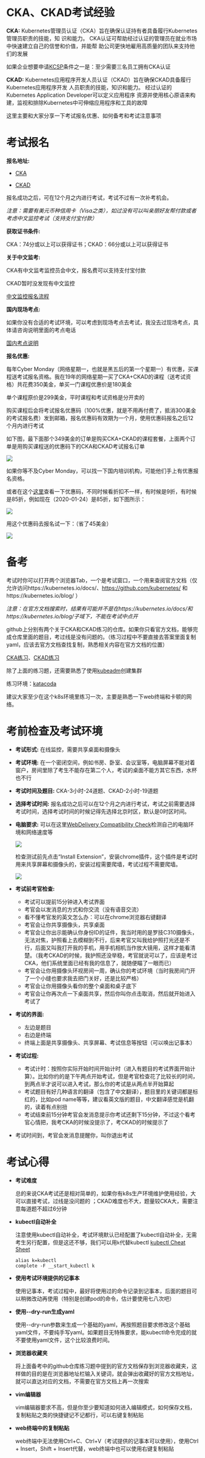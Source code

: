 # CKA、CKAD考试经验

**CKA:** Kubernetes管理员认证（CKA）旨在确保认证持有者具备履行Kubernetes管理员职责的技能，知
识和能力。 CKA认证可帮助经过认证的管理员在就业市场中快速建立自己的信誉和价值，并能帮
助公司更快地雇用高质量的团队来支持他们的发展  

如果企业想要申请[KCSP](https://www.cncf.io/certification/kcsp/)条件之一是：至少需要三名员工拥有CKA认证  

 **CKAD:** Kubernetes应用程序开发人员认证（CKAD）旨在确保CKAD具备履行Kubernetes应用程序开发
人员职责的技能，知识和能力。 经过认证的Kubernetes Application Developer可以定义应用程序
资源并使用核心原语来构建，监视和排除Kubernetes中可伸缩应用程序和工具的故障  

 

这里主要和大家分享一下考试报名优惠、如何备考和考试注意事项  



# 考试报名

**报名地址:** 

- [CKA](https://www.cncf.io/certification/cka/)

- [CKAD](https://www.cncf.io/certification/ckad/)

报名成功之后，可在12个月之内进行考试，考试不过有一次补考机会。

*注意：需要有美元币种信用卡（Visa之类），如过没有可以叫亲朋好友帮付款或者考虑中文监控考试（支持支付宝付款）*



**获取证书条件:** 

CKA：74分或以上可以获得证书；CKAD：66分或以上可以获得证书  



**关于中文监考:** 

CKA有中文监考监控员会中文，报名费可以支持支付宝付款

CKAD暂时没发现有中文监控

[中文监控报名流程](https://training.linuxfoundation.cn/faq#14)



**国内现场考点:** 

如果你没有合适的考试环境，可以考虑到现场考点去考试，我没去过现场考点，具体请咨询说明里面的考点电话

[国内考点说明](https://training.linuxfoundation.cn/faq#13)



**报名优惠:** 

每年Cyber Monday（网络星期一，也就是黑五后的第一个星期一）有优惠，买课程送考试报名资格。我在19年的网络星期一买了CKA+CKAD的课程（送考试资格）共花费350美金，单买一门课程优惠价是180美金  

单个课程原价是299美金，平时课程和考试资格是分开卖的    

购买课程后会将考试报名优惠码（100%优惠，就是不用再付费了，抵消300美金的考试报名费）发到邮箱，报名优惠码有效期为一个月，使用优惠码报名之后12个月内进行考试  

如下图，最下面那个349美金的订单是购买CKA+CKAD的课程套餐，上面两个订单是用购买课程送的优惠码下的CKA和CKAD考试报名订单  

![](./images/orders.png)



如果你等不及Cyber Monday，可以找一下国内培训机构，可能他们手上有优惠报名资格。

或者在这个[这里](https://www.goodshop.com/coupons/the-linux-foundation)查看一下优惠码，不同时候看折扣不一样，有时候是9折，有时候是85折，例如现在（2020-01-24）是85折，如下图所示：



![](./images/kubernetes-off-code.png)

用这个优惠码去报名试一下：（省了45美金）

![](./images/kubernetes-off-code-2.png)



# 备考  

考试时你可以打开两个浏览器Tab，一个是考试窗口，一个用来查阅官方文档（仅允许访问https://kubernetes.io/docs/、https://github.com/kubernetes/ 和https://kubernetes.io/blog/ ）

*注意：在官方文档搜索时，结果有可能并不是在https://kubernetes.io/docs/和https://kubernetes.io/blog/子域下，不能在考试中点开*

github上分别有两个关于CKA和CKAD练习的仓库。如果你只看官方文档，能够完成仓库里面的题目，考过线是没有问题的。（练习过程中不要直接去答案里面复制yaml，应该去官方文档查找复制，熟悉相关内容在官方文档的位置）

[CKA练习](https://github.com/stretchcloud/cka-lab-practice)、[CKAD练习](https://github.com/dgkanatsios/CKAD-exercises)

除了上面的练习题，还需要熟悉了使用[kubeadm](https://kubernetes.io/docs/setup/production-environment/tools/kubeadm/create-cluster-kubeadm/)创建集群



练习环境：[katacoda](https://www.katacoda.com/courses/kubernetes/kubectl-run-containers)

建议大家至少在这个k8s环境里练习一次，主要是熟悉一下web终端和卡顿的网络。



# 考前检查及考试环境

- **考试形式:** 在线监控，需要共享桌面和摄像头  

- **考试环境:** 在一个密闭空间，例如书房、卧室、会议室等，电脑屏幕不能对着窗户，房间里除了考生不能存在第二个人，考试的桌面不能方其它东西，水杯也不行  

- **考试时间及题目:** CKA-3小时-24道题、CKAD-2小时-19道题

- **选择考试时间:** 报名成功之后可以在12个月之内进行考试，考试之前需要选择考试时间，选择考试时间的时候记得先选择北京时区，默认是0时区时间。

- **电脑要求:** 可以在这里[WebDelivery Compatibility Check](https://www.examslocal.com/ScheduleExam/Home/CompatibilityCheck)检测自己的电脑环境和网络速度等

  ![](./images/webDelivery-compatibility-check-1.png)

  检查测试前先点击“Install Extension”，安装chrome插件，这个插件是考试时用来共享屏幕和摄像头的，安装过程需要爬墙，考试过程不需要爬墙。

  ![](./images/webDelivery-compatibility-check-2.png)

- **考试前考官检查:** 

  - 考试可以提前15分钟进入考试界面
  - 考官会以发消息的方式和你交流（没有语音交流）
  - 看不懂考官发的英文怎么办：可以在chrome浏览器右键翻译
  - 考官会让你共享摄像头，共享桌面
  - 考官会让你出示能确认你身份ID的证件，我当时用的是罗技C310摄像头，无法对焦，护照看上去模糊到不行，后来考官又叫我给护照打光还是不行，后面又叫我打开我的手机，用手机相机当作放大镜用，这样才能看清楚。（我考CKAD的时候，我护照还没举稳，考官就说可以了，应该是考过CKA，他们系统里面已经有我的信息了，就随便瞄了一眼而已）
  - 考官会让你用摄像头环视房间一周，确认你的考试环境（当时我房间门开了一个小缝也要求我去把门关好，还是比较严格）
  - 考官会让你用摄像头看你的整个桌面和桌子底下
  - 考官会让你再次点一下桌面共享，然后你叫你点击取消，然后就开始进入考试了

- **考试的界面:** 

  - 左边是题目
  - 右边是终端
  - 终端上面是共享摄像头、共享屏幕、考试信息等按钮（可以唤出记事本）

- **考试过程:** 

  - 考试计时：按照你实际开始时间开始计时（进入有题目的考试界面开始计算）。比如你约的是下午两点开始考试，但是考官检查花了比较长的时间，到两点半才说可以进入考试，那么你的考试是从两点半开始算起  
  - 考试题目有好几种语言的翻译（包含了中文翻译），题目里的关键词都是标红的，比如pod name等等，建议看英文版的题目，中文翻译感觉是机翻的，读着有点别扭
  - 考试结束前15分钟考官会发消息提示你考试还剩下15分钟，不过这个看考官心情把，我考CKA的时候没提示了，考CKAD的时候提示了  
- 考试时间到，考官会发消息提醒你，叫你退出考试  
  
  

# 考试心得

- **考试难度**

  总的来说CKA考试还是相对简单的，如果你有k8s生产环境维护使用经验，大可以直接考试，过线是没问题的  ；CKAD难度也不大，题量较CKA大，需要注意每道题不超过6分钟

- **kubectl自动补全**

  注意使用kubectl自动补全，考试环境默认已经配置了kubectl自动补全，无需考生另行配置，但是这还不够，我们可以用`k`代替kubectl  [kubectl Cheat Sheet](https://kubernetes.io/docs/reference/kubectl/cheatsheet/)

  ```
  alias k=kubectl
  complete -F __start_kubectl k
  ```

- **使用考试环境提供的记事本**

  使用记事本，考试过程中，最好将使用过的命令记录到记事本，后面的题目可以稍微改动再使用（特别是创建pod的命令，估计要使用七八次吧）

- **使用--dry-run生成yaml**

  使用--dry-run参数来生成一个基础的yaml，再按照题目要求修改这个基础yaml文件，不要纯手写yaml。如果题目无特殊要求，能kubectl命令完成的就不要使用yaml文件，这个比较浪费时间。

- **浏览器收藏夹**

  将上面备考中的github仓库练习题中提到的官方文档保存到浏览器收藏夹，这样做的目的是在浏览器地址栏输入关键词，就会弹出收藏好的官方文档地址，就可以直达对应的文档，不需要在官方文档上再一次搜索

- **vim编辑器**

  vim编辑器要求不高，但是你至少要知道如何进入编辑模式，如何保存文档，复制粘贴之类的快捷键记不记都行，可以右键复制粘贴

- **web终端中的复制粘贴**

  web终端中无法使用Ctrl+C、Ctrl+V（考试提供的记事本可以使用），使用Ctrl + Insert，Shift + Insert代替，web终端中也可以使用右键复制粘贴

  







  


